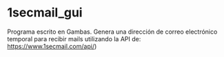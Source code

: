 # 1secmail_gui
Programa escrito en Gambas. Genera una dirección de correo electrónico temporal  para recibir mails utilizando la API de: https://www.1secmail.com/api/)
